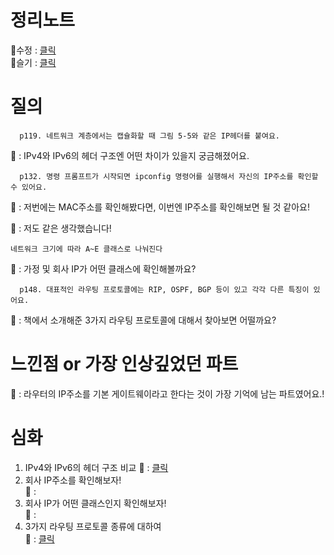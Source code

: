# 정리노트
🐰수정 : [클릭](https://github.com/YunSuJeong/BOOK/blob/main/network/%EB%AA%A8%EB%91%90%EC%9D%98%20%EB%84%A4%ED%8A%B8%EC%9B%8C%ED%81%AC(Network%20for%20everyone)/chap5.%20%EB%84%A4%ED%8A%B8%EC%9B%8C%ED%81%AC%20%EA%B3%84%EC%B8%B5.md)  
🍅슬기 : [클릭](https://github.com/seulgi7/Book-Log/blob/3b6dc89f756e0932421704a5fd6fef54567e11a9/network/%EB%AA%A8%EB%91%90%EC%9D%98%EB%84%A4%ED%8A%B8%EC%9B%8C%ED%81%AC/5%EC%9E%A5-%EB%84%A4%ED%8A%B8%EC%9B%8C%ED%81%AC%EA%B3%84%EC%B8%B5%3A%EB%AA%A9%EC%A0%81%EC%A7%80%EC%97%90%20%EB%8D%B0%EC%9D%B4%ED%84%B0%20%EC%A0%84%EB%8B%AC%ED%95%98%EA%B8%B0.md)

# 질의
```
  p119. 네트워크 계층에서는 캡슐화할 때 그림 5-5와 같은 IP헤더를 붙여요.
```
🐰 : IPv4와 IPv6의 헤더 구조엔 어떤 차이가 있을지 궁금해졌어요.  

```
  p132. 명령 프롬프트가 시작되면 ipconfig 명령어를 실행해서 자신의 IP주소를 확인할 수 있어요.
```
🐰 : 저번에는 MAC주소를 확인해봤다면, 이번엔 IP주소를 확인해보면 될 것 같아요! 

🍅 : 저도 같은 생각했습니다!
```
네트워크 크기에 따라 A~E 클래스로 나눠진다
```
🍅 : 가정 및 회사 IP가 어떤 클래스에 확인해볼까요?
```
  p148. 대표적인 라우팅 프로토콜에는 RIP, OSPF, BGP 등이 있고 각각 다른 특징이 있어요.
```
🐰 : 책에서 소개해준 3가지 라우팅 프로토콜에 대해서 찾아보면 어떨까요?

# 느낀점 or 가장 인상깊었던 파트
🐰 : 라우터의 IP주소를 기본 게이트웨이라고 한다는 것이 가장 기억에 남는 파트였어요.!

# 심화
1. IPv4와 IPv6의 헤더 구조 비교
🐰 : [클릭](https://github.com/YunSuJeong/Filling-Out/blob/main/Network/IPv4%EC%99%80%20IPv6%20%ED%97%A4%EB%8D%94%20%EA%B5%AC%EC%A1%B0%20%EC%B0%A8%EC%9D%B4.md)  
2. 회사 IP주소를 확인해보자!  
🐰 :  
3. 회사 IP가 어떤 클래스인지 확인해보자!  
🐰 :  
4. 3가지 라우팅 프로토콜 종류에 대하여  
🐰 : [클릭](https://github.com/YunSuJeong/Filling-Out/blob/main/Network/%EB%9D%BC%EC%9A%B0%ED%8C%85%20%ED%94%84%EB%A1%9C%ED%86%A0%EC%BD%9C.md)  
